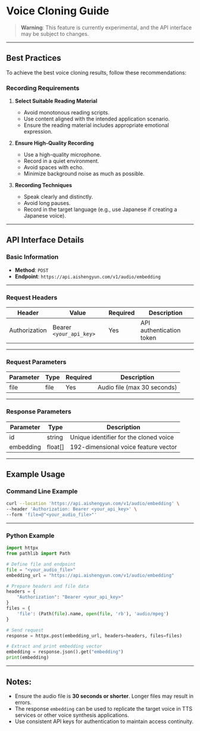 # Voice Cloning Guide

> **Warning**: This feature is currently experimental, and the API interface may be subject to changes.

---

## Best Practices

To achieve the best voice cloning results, follow these recommendations:

### **Recording Requirements**

1. **Select Suitable Reading Material**  
   - Avoid monotonous reading scripts.  
   - Use content aligned with the intended application scenario.  
   - Ensure the reading material includes appropriate emotional expression.

2. **Ensure High-Quality Recording**  
   - Use a high-quality microphone.  
   - Record in a quiet environment.  
   - Avoid spaces with echo.  
   - Minimize background noise as much as possible.

3. **Recording Techniques**  
   - Speak clearly and distinctly.  
   - Avoid long pauses.  
   - Record in the target language (e.g., use Japanese if creating a Japanese voice).

---

## API Interface Details

### **Basic Information**

- **Method**: `POST`  
- **Endpoint**: `https://api.aishengyun.com/v1/audio/embedding`

---

### **Request Headers**

| Header          | Value                 | Required | Description       |
|------------------|-----------------------|----------|-------------------|
| Authorization    | Bearer `<your_api_key>` | Yes      | API authentication token |

---

### **Request Parameters**

| Parameter | Type   | Required | Description             |
|-----------|--------|----------|-------------------------|
| file      | file   | Yes      | Audio file (max 30 seconds) |

---

### **Response Parameters**

| Parameter  | Type      | Description                  |
|------------|-----------|------------------------------|
| id         | string    | Unique identifier for the cloned voice |
| embedding  | float[]   | 192-dimensional voice feature vector |

---

## Example Usage

### **Command Line Example**

```bash
curl --location 'https://api.aishengyun.com/v1/audio/embedding' \
--header 'Authorization: Bearer <your_api_key>' \
--form 'file=@"<your_audio_file>"'
```

---

### **Python Example**

```python
import httpx
from pathlib import Path

# Define file and endpoint
file = "<your_audio_file>"
embedding_url = "https://api.aishengyun.com/v1/audio/embedding"

# Prepare headers and file data
headers = {
    "Authorization": "Bearer <your_api_key>"
}
files = {
    'file': (Path(file).name, open(file, 'rb'), 'audio/mpeg')
}

# Send request
response = httpx.post(embedding_url, headers=headers, files=files)

# Extract and print embedding vector
embedding = response.json().get("embedding")
print(embedding)
```

---

## Notes:

- Ensure the audio file is **30 seconds or shorter**. Longer files may result in errors.  
- The response `embedding` can be used to replicate the target voice in TTS services or other voice synthesis applications.  
- Use consistent API keys for authentication to maintain access continuity.